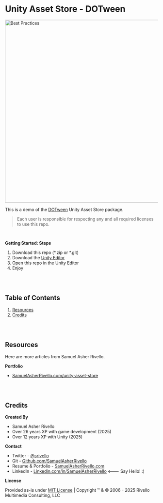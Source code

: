 # Unity Asset Store - DOTween

<img width="600" src="https://assetstorev1-prd-cdn.unity3d.com/key-image/d28cf7c5-1e07-4494-81e3-bc3ca7539da6.webp" alt="Best Practices">

<BR>

This is a demo of the [DOTween](https://assetstore.unity.com/packages/tools/animation/dotween-hotween-v2-27676) Unity Asset Store package. 

>Each user is responsible for respecting any and all required licenses to use this repo.

<BR>

**Getting Started: Steps**

1. Download this repo (*.zip or *.git)
1. Download the [Unity Editor](https://store.unity.com/#plans-individual)
1. Open this repo in the Unity Editor
1. Enjoy

<BR>
<BR>

## Table of Contents

1. [Resources](#resources)
1. [Credits](#credits)

<BR>
<BR>

## Resources

Here are more articles from Samuel Asher Rivello.

**Portfolio**

- [SamuelAsherRivello.com/unity-asset-store](https://www.SamuelAsherRivello.com/unity-asset-store)

<BR>
<BR>

## Credits

**Created By**

- Samuel Asher Rivello
- Over 26 years XP with game development (2025)
- Over 12 years XP with Unity (2025)

**Contact**

- Twitter - <a href="https://twitter.com/srivello/">@srivello</a>
- Git - <a href="https://github.com/SamuelAsherRivello/">Github.com/SamuelAsherRivello</a>
- Resume & Portfolio - <a href="http://www.SamuelAsherRivello.com">SamuelAsherRivello.com</a>
- LinkedIn - <a href="https://Linkedin.com/in/SamuelAsherRivello">Linkedin.com/in/SamuelAsherRivello</a> <--- Say Hello! :)

**License**

Provided as-is under <a href="./LICENSE">MIT License</a> | Copyright ™ & © 2006 - 2025 Rivello Multimedia Consulting, LLC
